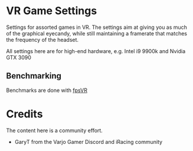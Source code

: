 # VR Game Settings

Settings for assorted games in VR. The settings aim at giving you as much of the graphical eyecandy, while still maintaining a framerate that matches the frequency of the headset.

All settings here are for high-end hardware, e.g. Intel i9 9900k and Nvidia GTX 3090

## Benchmarking

Benchmarks are done with [fpsVR](https://store.steampowered.com/app/908520)

# Credits

The content here is a community effort.

* GaryT from the Varjo Gamer Discord and iRacing community